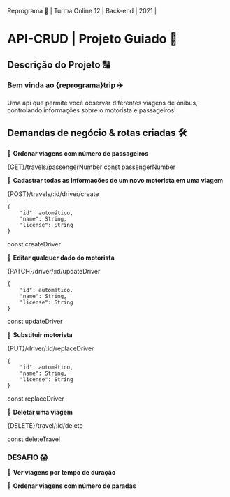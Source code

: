 Reprograma :rocket: | Turma Online 12 | Back-end | 2021 | 
# API-CRUD | Projeto Guiado :dancers:

## Descrição do Projeto :capital_abcd: 

### Bem vinda ao {reprograma}trip :airplane:

Uma api que permite você observar diferentes viagens de ônibus, controlando informações sobre o motorista e passageiros!<br />

## Demandas de negócio & rotas criadas :hammer_and_wrench:

:small_blue_diamond: **Ordenar viagens com número de passageiros**<br />

{GET}/travels/passengerNumber
const passengerNumber

:small_blue_diamond: **Cadastrar todas as informações de um novo motorista em uma viagem**<br />

{POST}/travels/:id/driver/create

    {
        "id": automático,
        "name": String,
        "license": String
    }

const createDriver

:small_blue_diamond: **Editar qualquer dado do motorista**<br/>

{PATCH}/driver/:id/updateDriver

    {
        "id": automático,
        "name": String,
        "license": String
    }

 const updateDriver

:small_blue_diamond: **Substituir motorista**<br/>

{PUT}/driver/:id/replaceDriver

    {
        "id": automático,
        "name": String,
        "license": String
    }

const replaceDriver

:small_blue_diamond: **Deletar uma viagem**<br />

{DELETE}/travel/:id/delete

const deleteTravel

### DESAFIO :scream: <br />

:small_blue_diamond: **Ver viagens por tempo de duração**<br />

:small_blue_diamond: **Ordenar viagens com número de paradas**<br />
